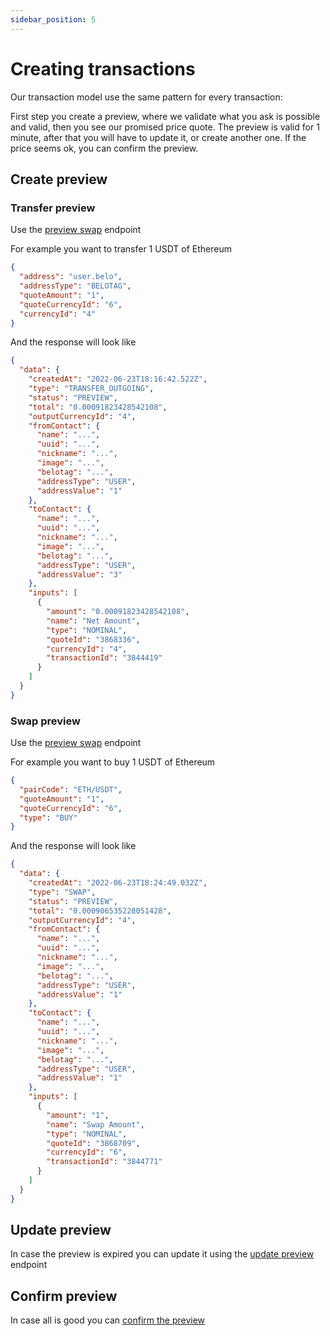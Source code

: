 ```yaml
---
sidebar_position: 5
---
```


# Creating transactions

Our transaction model use the same pattern for every transaction:

First step you create a preview, where we validate what you ask is possible and valid, then you see our promised price quote.
The preview is valid for 1 minute, after that you will have to update it, or create another one.
If the price seems ok, you can confirm the preview.

## Create preview

### Transfer preview

Use the [preview swap](/v1#tag/transaction/paths/~1v1~1transaction~1transfer/post) endpoint

For example you want to transfer 1 USDT of Ethereum

```json
{
  "address": "user.belo",
  "addressType": "BELOTAG",
  "quoteAmount": "1",
  "quoteCurrencyId": "6",
  "currencyId": "4"
}
```

And the response will look like

```json
{
  "data": {
    "createdAt": "2022-06-23T18:16:42.522Z",
    "type": "TRANSFER_OUTGOING",
    "status": "PREVIEW",
    "total": "0.00091823428542108",
    "outputCurrencyId": "4",
    "fromContact": {
      "name": "...",
      "uuid": "...",
      "nickname": "...",
      "image": "...",
      "belotag": "...",
      "addressType": "USER",
      "addressValue": "1"
    },
    "toContact": {
      "name": "...",
      "uuid": "...",
      "nickname": "...",
      "image": "...",
      "belotag": "...",
      "addressType": "USER",
      "addressValue": "3"
    },
    "inputs": [
      {
        "amount": "0.00091823428542108",
        "name": "Net Amount",
        "type": "NOMINAL",
        "quoteId": "3868336",
        "currencyId": "4",
        "transactionId": "3844419"
      }
    ]
  }
}
```

### Swap preview

Use the [preview swap](/v1#tag/transaction/paths/~1v1~1transaction~1swap/post) endpoint

For example you want to buy 1 USDT of Ethereum

```json
{
  "pairCode": "ETH/USDT",
  "quoteAmount": "1",
  "quoteCurrencyId": "6",
  "type": "BUY"
}
```

And the response will look like

```json
{
  "data": {
    "createdAt": "2022-06-23T18:24:49.032Z",
    "type": "SWAP",
    "status": "PREVIEW",
    "total": "0.000906535228051428",
    "outputCurrencyId": "4",
    "fromContact": {
      "name": "...",
      "uuid": "...",
      "nickname": "...",
      "image": "...",
      "belotag": "...",
      "addressType": "USER",
      "addressValue": "1"
    },
    "toContact": {
      "name": "...",
      "uuid": "...",
      "nickname": "...",
      "image": "...",
      "belotag": "...",
      "addressType": "USER",
      "addressValue": "1"
    },
    "inputs": [
      {
        "amount": "1",
        "name": "Swap Amount",
        "type": "NOMINAL",
        "quoteId": "3868709",
        "currencyId": "6",
        "transactionId": "3844771"
      }
    ]
  }
}
```

## Update preview

In case the preview is expired you can update it using the [update preview](/v1#tag/transaction/paths/~1v1~1transaction~1preview~1%7Bid%7D/put) endpoint

## Confirm preview

In case all is good you can [confirm the preview](/v1#tag/transaction/paths/~1v1~1transaction~1confirm~1%7Bid%7D/put)

